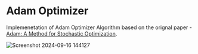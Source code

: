 # Adam Optimizer

Implemenetation of Adam Optimizer Algorithm based on the orignal paper - [Adam: A Method for Stochastic Optimization](https://arxiv.org/abs/1412.6980).

![Screenshot 2024-09-16 144127](https://github.com/user-attachments/assets/ffa559fe-19ed-4e17-abc8-b672b206d8fc)
